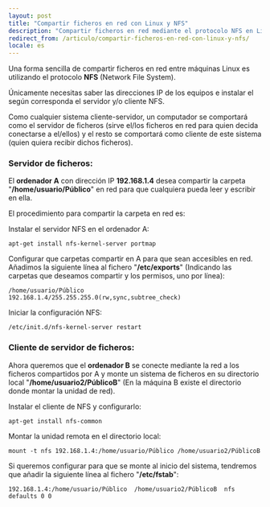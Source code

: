 ```yaml
---
layout: post
title: "Compartir ficheros en red con Linux y NFS"
description: "Compartir ficheros en red mediante el protocolo NFS en Linux"
redirect_from: /articulo/compartir-ficheros-en-red-con-linux-y-nfs/
locale: es
---
```


Una forma sencilla de compartir ficheros en red entre máquinas Linux es utilizando el protocolo **NFS** (Network File System).

Únicamente necesitas saber las direcciones IP de los equipos e instalar el según corresponda el servidor y/o cliente NFS.

Como cualquier sistema cliente-servidor, un computador se comportará como el servidor de ficheros (sirve el/los ficheros en red para quien decida conectarse a el/ellos) y el resto se comportará como cliente de este sistema (quien quiera recibir dichos ficheros).

### Servidor de ficheros:
El **ordenador A** con dirección IP <strong>192.168.1.4</strong> desea compartir la carpeta "**/home/usuario/Público**" en red para que cualquiera pueda leer y escribir en ella.

El procedimiento para compartir la carpeta en red es:

Instalar el servidor NFS en el ordenador A:

    apt-get install nfs-kernel-server portmap

Configurar que carpetas compartir en A para que sean accesibles en red. Añadimos la siguiente línea al fichero "**/etc/exports**" (Indicando las carpetas que deseamos compartir y los permisos, uno por línea):

    /home/usuario/Público  192.168.1.4/255.255.255.0(rw,sync,subtree_check)

Iniciar la configuración NFS:

    /etc/init.d/nfs-kernel-server restart

### Cliente de servidor de ficheros:
Ahora queremos que el **ordenador B** se conecte mediante la red a los ficheros compartidos por A y monte un sistema de ficheros en su directorio local "**/home/usuario2/PúblicoB**" (En la máquina B existe el directorio donde montar la unidad de red).

 Instalar el cliente de NFS y configurarlo:

    apt-get install nfs-common

Montar la unidad remota en el directorio local:

    mount -t nfs 192.168.1.4:/home/usuario/Público /home/usuario2/PúblicoB

Si queremos configurar para que se monte al inicio del sistema, tendremos que añadir la siguiente línea al fichero "**/etc/fstab**":

    192.168.1.4:/home/usuario/Público  /home/usuario2/PúblicoB  nfs  defaults 0 0
